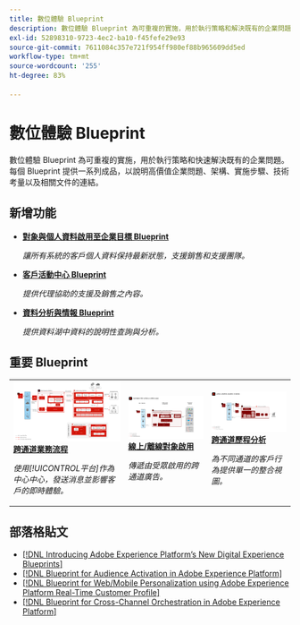 ```yaml
---
title: 數位體驗 Blueprint
description: 數位體驗 Blueprint 為可重複的實施，用於執行策略和解決既有的企業問題。可加速創造價值，提供快速的成功路徑。
exl-id: 52898310-9723-4ec2-ba10-f45fefe29e93
source-git-commit: 7611084c357e721f954ff980ef88b965609dd5ed
workflow-type: tm+mt
source-wordcount: '255'
ht-degree: 83%

---
```


# 數位體驗 Blueprint

數位體驗 Blueprint 為可重複的實施，用於執行策略和快速解決既有的企業問題。每個 Blueprint 提供一系列成品，以說明高價值企業問題、架構、實施步驟、技術考量以及相關文件的連結。

## 新增功能

* **[對象與個人資料啟用至企業目標 Blueprint](/help/blueprints/audience-activation/enterprise-destinations.md)**

   *讓所有系統的客戶個人資料保持最新狀態，支援銷售和支援團隊。*
* **[客戶活動中心 Blueprint](/help/blueprints/audience-activation/customer-activity.md)**

   *提供代理協助的支援及銷售之內容。*
* **[資料分析與情報 Blueprint](/help/blueprints/data-insights/analysis.md)**

   *提供資料湖中資料的說明性查詢與分析。*

## 重要 Blueprint

<table style="table-layout:fixed">
<tr>
  <td>
    <a href="https://experienceleague.adobe.com/docs/blueprints-learn/architecture/customer-journeys/journey-optimizer.html?lang=zh-Hant"><img alt="觸發的訊息與 Experience Platform Blueprint 的縮圖影像" src="customer-journeys/assets/ajo-architecture.svg" /></a>
    <div><a href="https://experienceleague.adobe.com/docs/blueprints-learn/architecture/customer-journeys/journey-optimizer.html"><strong>跨通道業務流程</strong></a></div>
    <p><em>使用[!UICONTROL平台]作為中心中心，發送消息並影響客戶的即時體驗。</em></p>
  </td>
  <td>
    <a href="/help/blueprints/audience-activation/known.md"><img alt="已知客戶激活藍圖的縮略圖" src="audience-activation/assets/online_offline_activation.svg" /></a>
    <div><a href="/help/blueprints/audience-activation/known.md"><strong>線上/離線對象啟用</strong></a></div>
    <p><em>傳遞由受眾啟用的跨通道廣告。</em></p>
  </td>
  <td>
    <a href="https://experienceleague.adobe.com/docs/analytics-platform/using/cja-usecases/cross-channel.html?lang=en"><img alt="數位行為資料整合 Blueprint 的縮圖影像" src="customer-journey-analytics/assets/CJA.svg" /></a>
    <div><a href="https://experienceleague.adobe.com/docs/analytics-platform/using/cja-usecases/cross-channel.html?lang=en"><strong>跨通道歷程分析</strong></a></div>
    <p><em>為不同通道的客戶行為提供單一的整合視圖。</em></p>
  </td>
</tr>
</table>

## 部落格貼文

* [[!DNL Introducing Adobe Experience Platform’s New Digital Experience Blueprints]](https://medium.com/adobetech/introducing-adobe-experience-platforms-new-digital-experience-blueprints-93a6b5f5da7c)
* [[!DNL Blueprint for Audience Activation in Adobe Experience Platform]](https://medium.com/adobetech/a-blueprint-for-audience-activation-in-adobe-experience-platform-b2b30fae90fd)
* [[!DNL Blueprint for Web/Mobile Personalization using Adobe Experience Platform Real-Time Customer Profile]](https://medium.com/adobetech/blueprint-for-web-personalization-using-adobe-experience-platform-real-time-customer-profile-fef2ce7a4b2f)
* [[!DNL Blueprint for Cross-Channel Orchestration in Adobe Experience Platform]](https://medium.com/adobetech/blueprint-for-multi-channel-orchestration-in-adobe-experience-platform-c68317e94184)
